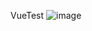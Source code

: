 VueTest
![image](https://user-images.githubusercontent.com/87955005/228509607-8163983f-ba5e-4791-a40f-9999dc638dc8.png)
